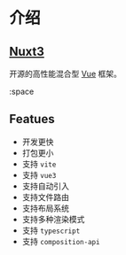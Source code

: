 # 介绍


## [Nuxt3](https://v3.nuxtjs.org/)

开源的高性能混合型 [Vue](https://staging-cn.vuejs.org/) 框架。  

:space

## Featues

- 开发更快
- 打包更小
- 支持 `vite`
- 支持 `vue3`
- 支持自动引入
- 支持文件路由
- 支持布局系统
- 支持多种渲染模式
- 支持 `typescript`
- 支持 `composition-api`